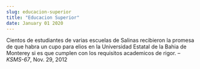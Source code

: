 ```yaml
---
slug: educacion-superior
title: "Educacion Superior"
date: January 01 2020
---
```


 
<p>
  Cientos de estudiantes de varias escuelas de Salinas recibieron la promesa de
  que habra un cupo para elios en la Universidad Estatal de la Bahia de Monterey
  si es que cumplen con los requisitos academicos de rigor. – <em>KSMS-67</em>,
  Nov. 29, 2012
</p>
 
